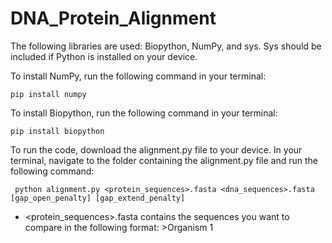 # DNA_Protein_Alignment

The following libraries are used: Biopython, NumPy, and sys. Sys should be included if Python is installed on your device.

To install NumPy, run the following command in your terminal:
```
pip install numpy
```

To install Biopython, run the following command in your terminal:
```
pip install biopython
```

To run the code, download the alignment.py file to your device. In your terminal, navigate to the folder containing the alignment.py file and run the following command:
```
 python alignment.py <protein_sequences>.fasta <dna_sequences>.fasta [gap_open_penalty] [gap_extend_penalty]
```
- <protein_sequences>.fasta contains the sequences you want to compare in the following format:
  \>Organism 1
  
  
